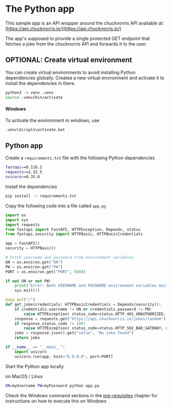 # The Python app

This sample app is an API wrapper around the chucknorris API available at: [https://api.chucknorris.io/](https://api.chucknorris.io/)

The app's supposed to provide a single protected GET endpoint that fetches a joke from the chucknorris API and forwards it to the user.

## OPTIONAL: Create virtual environment

You can create virtual environments to avoid installing Python dependencies globally. Createa a new virtual environment and activate it to install the dependencies in there.

```bash
python3 -m venv .venv
source .venv/bin/activate
```

#### Windows

To activate the environment in windows, use

```cmd
.venv\Scripts\activate.bat
```

## Python app

Create a `requirements.txt` file with the following Python dependencies

```bash
fastapi==0.116.2
requests==2.32.5
uvicorn==0.35.0
```

Install the dependencies

```bash
pip install -r requirements.txt
```

Copy the following code into a file called `app.py`

```python
import os
import sys
import requests
from fastapi import FastAPI, HTTPException, Depends, status
from fastapi.security import HTTPBasic, HTTPBasicCredentials

app = FastAPI()
security = HTTPBasic()

# Fetch username and password from environment variables
UN = os.environ.get("UN")
PW = os.environ.get("PW")
PORT = os.environ.get("PORT", 8000)

if not UN or not PW:
    print("Error: Both USERNAME and PASSWORD environment variables must be defined.", flush=True)
    sys.exit(1)

@app.get("/")
def get_joke(credentials: HTTPBasicCredentials = Depends(security)):
    if credentials.username != UN or credentials.password != PW:
        raise HTTPException( status_code=status.HTTP_401_UNAUTHORIZED, detail="Invalid credentials", headers={"WWW-Authenticate": "Basic"}, )
    response = requests.get("https://api.chucknorris.io/jokes/random")
    if response.status_code != 200:
        raise HTTPException( status_code=status.HTTP_502_BAD_GATEWAY, detail="Failed to fetch joke" )
    joke = response.json().get("value", "No joke found")
    return joke

if __name__ == "__main__":
    import uvicorn
    uvicorn.run(app, host="0.0.0.0", port=PORT)
```

Start the Python app locally

on MacOS / Linux

```bash
UN=myUsername PW=myPassword python app.py
```

Check the Windows command sections in the [pre-requisites](./1_Pre-requisites.md#environment-variables) chapter for instructions on how to execute this on Windows
